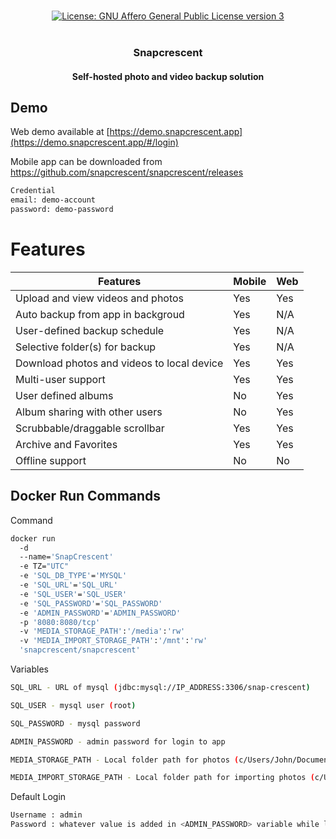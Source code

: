 <p align="center"> 
  <br/>  
  <a href="https://opensource.org/license/agpl-v3/"><img src="https://img.shields.io/badge/License-AGPLv3-blue?color=3F51B5&style=for-the-badge&label=License&logoColor=000000&labelColor=ece2ec" alt="License: GNU Affero General Public License version 3"></a>
  <br/>  
  <br/>   
</p>

<h3 align="center">Snapcrescent</h3>
<h4 align="center">Self-hosted photo and video backup solution</h4>

## Demo

Web demo available at [https://demo.snapcrescent.app](https://demo.snapcrescent.app/#/login)

Mobile app can be downloaded from https://github.com/snapcrescent/snapcrescent/releases

```bash title="Credential"
Credential
email: demo-account
password: demo-password
```

# Features

| Features                                     | Mobile | Web |
| -------------------------------------------- | ------ | --- |
| Upload and view videos and photos            | Yes    | Yes |
| Auto backup from app in backgroud            | Yes    | N/A |
| User-defined backup schedule                 | Yes    | N/A |
| Selective folder(s) for backup               | Yes    | N/A |
| Download photos and videos to local device   | Yes    | Yes |
| Multi-user support                           | Yes    | Yes |
| User defined albums                          | No     | Yes |
| Album sharing with other users               | No     | Yes |
| Scrubbable/draggable scrollbar               | Yes    | Yes |
| Archive and Favorites                        | Yes    | Yes |
| Offline support                              | No     | No  |

## Docker Run Commands
Command
```bash title="docker"
docker run
  -d
  --name='SnapCrescent'
  -e TZ="UTC"
  -e 'SQL_DB_TYPE'='MYSQL'
  -e 'SQL_URL'='SQL_URL'
  -e 'SQL_USER'='SQL_USER'
  -e 'SQL_PASSWORD'='SQL_PASSWORD'
  -e 'ADMIN_PASSWORD'='ADMIN_PASSWORD'
  -p '8080:8080/tcp'
  -v 'MEDIA_STORAGE_PATH':'/media':'rw'
  -v 'MEDIA_IMPORT_STORAGE_PATH':'/mnt':'rw'
  'snapcrescent/snapcrescent'
```

Variables
```bash title="variables"
SQL_URL - URL of mysql (jdbc:mysql://IP_ADDRESS:3306/snap-crescent)

SQL_USER - mysql user (root)

SQL_PASSWORD - mysql password

ADMIN_PASSWORD - admin password for login to app

MEDIA_STORAGE_PATH - Local folder path for photos (c/Users/John/Documents/Images)

MEDIA_IMPORT_STORAGE_PATH - Local folder path for importing photos (c/Users/John/Documents/Images)
```

Default Login
```bash title="login"
Username : admin
Password : whatever value is added in <ADMIN_PASSWORD> variable while launching docker.
```
